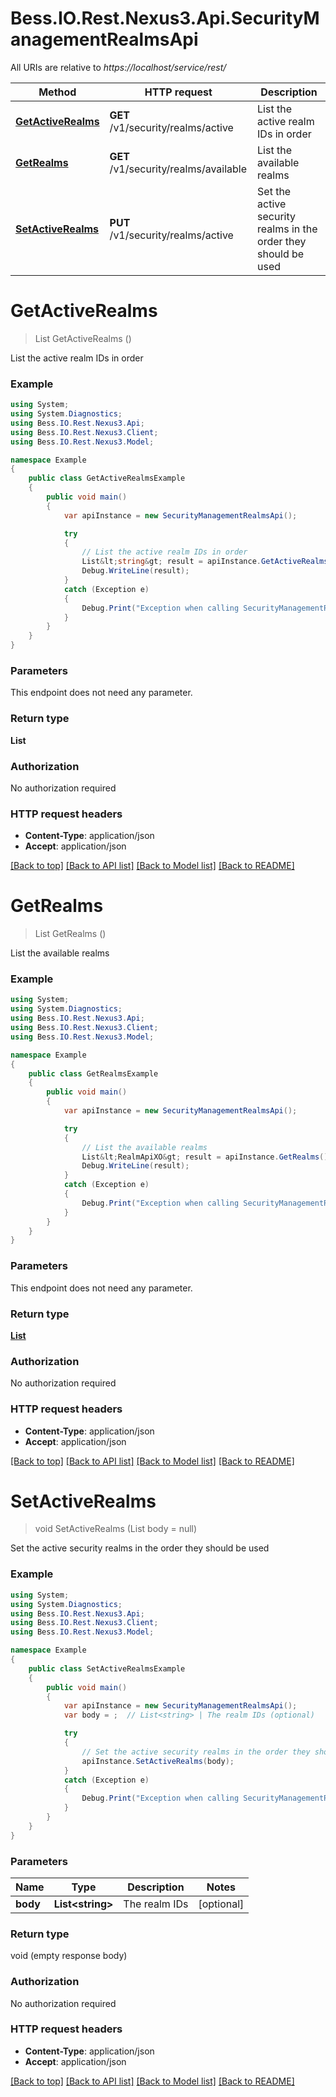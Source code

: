 # Bess.IO.Rest.Nexus3.Api.SecurityManagementRealmsApi

All URIs are relative to *https://localhost/service/rest/*

Method | HTTP request | Description
------------- | ------------- | -------------
[**GetActiveRealms**](SecurityManagementRealmsApi.md#getactiverealms) | **GET** /v1/security/realms/active | List the active realm IDs in order
[**GetRealms**](SecurityManagementRealmsApi.md#getrealms) | **GET** /v1/security/realms/available | List the available realms
[**SetActiveRealms**](SecurityManagementRealmsApi.md#setactiverealms) | **PUT** /v1/security/realms/active | Set the active security realms in the order they should be used


<a name="getactiverealms"></a>
# **GetActiveRealms**
> List<string> GetActiveRealms ()

List the active realm IDs in order

### Example
```csharp
using System;
using System.Diagnostics;
using Bess.IO.Rest.Nexus3.Api;
using Bess.IO.Rest.Nexus3.Client;
using Bess.IO.Rest.Nexus3.Model;

namespace Example
{
    public class GetActiveRealmsExample
    {
        public void main()
        {
            var apiInstance = new SecurityManagementRealmsApi();

            try
            {
                // List the active realm IDs in order
                List&lt;string&gt; result = apiInstance.GetActiveRealms();
                Debug.WriteLine(result);
            }
            catch (Exception e)
            {
                Debug.Print("Exception when calling SecurityManagementRealmsApi.GetActiveRealms: " + e.Message );
            }
        }
    }
}
```

### Parameters
This endpoint does not need any parameter.

### Return type

**List<string>**

### Authorization

No authorization required

### HTTP request headers

 - **Content-Type**: application/json
 - **Accept**: application/json

[[Back to top]](#) [[Back to API list]](../README.md#documentation-for-api-endpoints) [[Back to Model list]](../README.md#documentation-for-models) [[Back to README]](../README.md)

<a name="getrealms"></a>
# **GetRealms**
> List<RealmApiXO> GetRealms ()

List the available realms

### Example
```csharp
using System;
using System.Diagnostics;
using Bess.IO.Rest.Nexus3.Api;
using Bess.IO.Rest.Nexus3.Client;
using Bess.IO.Rest.Nexus3.Model;

namespace Example
{
    public class GetRealmsExample
    {
        public void main()
        {
            var apiInstance = new SecurityManagementRealmsApi();

            try
            {
                // List the available realms
                List&lt;RealmApiXO&gt; result = apiInstance.GetRealms();
                Debug.WriteLine(result);
            }
            catch (Exception e)
            {
                Debug.Print("Exception when calling SecurityManagementRealmsApi.GetRealms: " + e.Message );
            }
        }
    }
}
```

### Parameters
This endpoint does not need any parameter.

### Return type

[**List<RealmApiXO>**](RealmApiXO.md)

### Authorization

No authorization required

### HTTP request headers

 - **Content-Type**: application/json
 - **Accept**: application/json

[[Back to top]](#) [[Back to API list]](../README.md#documentation-for-api-endpoints) [[Back to Model list]](../README.md#documentation-for-models) [[Back to README]](../README.md)

<a name="setactiverealms"></a>
# **SetActiveRealms**
> void SetActiveRealms (List<string> body = null)

Set the active security realms in the order they should be used

### Example
```csharp
using System;
using System.Diagnostics;
using Bess.IO.Rest.Nexus3.Api;
using Bess.IO.Rest.Nexus3.Client;
using Bess.IO.Rest.Nexus3.Model;

namespace Example
{
    public class SetActiveRealmsExample
    {
        public void main()
        {
            var apiInstance = new SecurityManagementRealmsApi();
            var body = ;  // List<string> | The realm IDs (optional) 

            try
            {
                // Set the active security realms in the order they should be used
                apiInstance.SetActiveRealms(body);
            }
            catch (Exception e)
            {
                Debug.Print("Exception when calling SecurityManagementRealmsApi.SetActiveRealms: " + e.Message );
            }
        }
    }
}
```

### Parameters

Name | Type | Description  | Notes
------------- | ------------- | ------------- | -------------
 **body** | **List&lt;string&gt;**| The realm IDs | [optional] 

### Return type

void (empty response body)

### Authorization

No authorization required

### HTTP request headers

 - **Content-Type**: application/json
 - **Accept**: application/json

[[Back to top]](#) [[Back to API list]](../README.md#documentation-for-api-endpoints) [[Back to Model list]](../README.md#documentation-for-models) [[Back to README]](../README.md)

